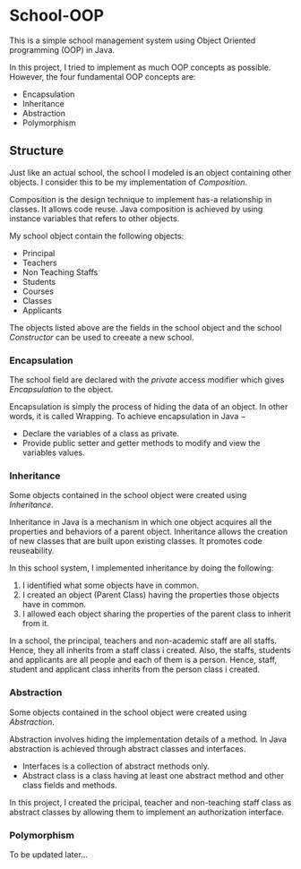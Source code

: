 # School-OOP
This is a simple school management system using Object Oriented programming (OOP) in Java.

In this project, I tried to implement as much OOP concepts as possible. However, the four fundamental OOP concepts are:

* Encapsulation
* Inheritance
* Abstraction
* Polymorphism

## Structure
Just like an actual school, the school I modeled is an object containing other objects. I consider this to be my implementation of *Composition*.

Composition is the design technique to implement has-a relationship in classes. It allows code reuse. 
Java composition is achieved by using instance variables that refers to other objects.

My school object contain the following objects:

* Principal
* Teachers
* Non Teaching Staffs
* Students
* Courses
* Classes
* Applicants

The objects listed above are the fields in the school object and the school *Constructor* can be used to creeate a new school.

### Encapsulation
The school field are declared with the *private* access modifier which gives *Encapsulation* to the object.

Encapsulation is simply the process of hiding the data of an object. In other words, it is called Wrapping.
To achieve encapsulation in Java −

* Declare the variables of a class as private.
* Provide public setter and getter methods to modify and view the variables values.

### Inheritance
Some objects contained in the school object were created using *Inheritance*.

Inheritance in Java is a mechanism in which one object acquires all the properties and behaviors of a parent object. Inheritance allows the creation of new classes that are built upon existing classes. It promotes code reuseability.

In this school system, I implemented inheritance by doing the following:

1. I identified what some objects have in common.
2. I created an object (Parent Class) having the properties those objects have in common.
3. I allowed each object sharing the properties of the parent class to inherit from it.

In a school, the principal, teachers and non-academic staff are all staffs. Hence, they all inherits from a staff class i created.
Also, the staffs, students and applicants are all people and each of them is a person. Hence, staff, student and applicant class inherits from the person class i created.

### Abstraction
Some objects contained in the school object were created using *Abstraction*.

Abstraction involves hiding the implementation details of a method. In Java abstraction is achieved through abstract classes and interfaces.

* Interfaces is a collection of abstract methods only.
* Abstract class is a class having at least one abstract method and other class fields and methods.

In this project, I created the pricipal, teacher and non-teaching staff class as abstract classes by allowing them to implement an authorization interface.

### Polymorphism
To be updated later...
